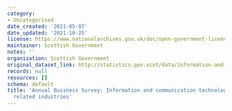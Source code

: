 ```yaml
---
category:
- Uncategorised
date_created: '2021-05-07'
date_updated: '2021-10-25'
license: https://www.nationalarchives.gov.uk/doc/open-government-licence/version/3/
maintainer: Scottish Government
notes: ''
organization: Scottish Government
original_dataset_link: http://statistics.gov.scot/data/information-and-communication-technologies-ict-including-related-industries
records: null
resources: []
schema: default
title: 'Annual Business Survey: Information and communication technologies (ICT) including
  related industries'
---
```

